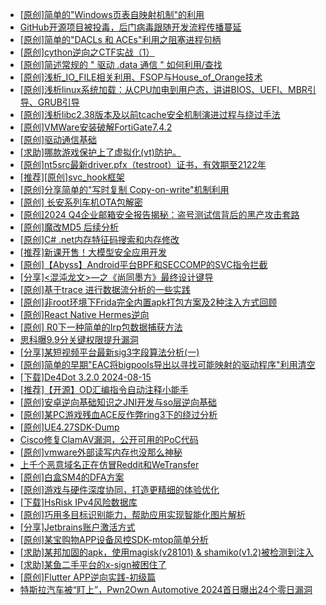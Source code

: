 + [[原创]简单的"Windows页表自映射机制"的利用](https://bbs.kanxue.com/thread-285332.htm)
+ [GitHub开源项目被投毒，后门病毒跟随开发流程传播蔓延](https://bbs.kanxue.com/thread-285346.htm)
+ [[原创]简单的"DACLs 和 ACEs"利用之阻塞进程句柄](https://bbs.kanxue.com/thread-285347.htm)
+ [[原创]cython逆向之CTF实战（1）](https://bbs.kanxue.com/thread-285349.htm)
+ [[原创]简述常规的 " 驱动 .data 通信 " 如何利用/查找](https://bbs.kanxue.com/thread-285348.htm)
+ [[原创]浅析_IO_FILE相关利用、FSOP与House_of_Orange技术](https://bbs.kanxue.com/thread-284331.htm)
+ [[原创]浅析linux系统加载：从CPU加电到用户态，讲讲BIOS、UEFI、MBR引导、GRUB引导](https://bbs.kanxue.com/thread-284330.htm)
+ [[原创]浅析libc2.38版本及以前tcache安全机制演进过程与绕过手法](https://bbs.kanxue.com/thread-284325.htm)
+ [[原创]VMWare安装破解FortiGate7.4.2](https://bbs.kanxue.com/thread-284794.htm)
+ [[原创]驱动通信基础](https://bbs.kanxue.com/thread-284623.htm)
+ [[求助]哪款游戏保护上了虚拟化(vt)防护。](https://bbs.kanxue.com/thread-284987.htm)
+ [[原创]nt5src最新driver.pfx（testroot）证书，有效期至2122年](https://bbs.kanxue.com/thread-274551.htm)
+ [[推荐][原创]svc_hook框架](https://bbs.kanxue.com/thread-284713.htm)
+ [[原创]分享简单的"写时复制 Copy-on-write"机制利用](https://bbs.kanxue.com/thread-285331.htm)
+ [[原创]  长安系列车机OTA包解密](https://bbs.kanxue.com/thread-285256.htm)
+ [[原创]2024 Q4企业邮箱安全报告揭秘：盗号测试信背后的黑产攻击套路](https://bbs.kanxue.com/thread-285354.htm)
+ [[原创]魔改MD5 后续分析](https://bbs.kanxue.com/thread-285314.htm)
+ [[原创]C# .net内存特征码搜索和内存修改](https://bbs.kanxue.com/thread-285288.htm)
+ [[推荐]新课开售！大模型安全应用开发](https://bbs.kanxue.com/thread-285353.htm)
+ [[原创]【Abyss】Android平台BPF和SECCOMP的SVC指令拦截](https://bbs.kanxue.com/thread-285339.htm)
+ [[分享]<混沌龙文>—之《尚同墨方》最终设计键导](https://bbs.kanxue.com/thread-285333.htm)
+ [[原创]基于trace 进行数据流分析的一些实践](https://bbs.kanxue.com/thread-285243.htm)
+ [[原创]非root环境下Frida完全内置apk打包方案及2种注入方式回顾](https://bbs.kanxue.com/thread-284482.htm)
+ [[原创]React Native Hermes逆向](https://bbs.kanxue.com/thread-283616.htm)
+ [[原创] R0下一种简单的Irp包数据捕获方法](https://bbs.kanxue.com/thread-285317.htm)
+ [思科曝9.9分关键权限提升漏洞](https://bbs.kanxue.com/thread-285356.htm)
+ [[分享]某短视频平台最新sig3字段算法分析(一)](https://bbs.kanxue.com/thread-285211.htm)
+ [[原创]简单的早期"EAC将bigpools导出以寻找可能映射的驱动程序"利用清空](https://bbs.kanxue.com/thread-285355.htm)
+ [[下载]De4Dot 3.2.0 2024-08-15](https://bbs.kanxue.com/thread-285295.htm)
+ [[推荐]【开源】OD汇编指令自动注释小能手](https://bbs.kanxue.com/thread-284663.htm)
+ [[原创]安卓逆向基础知识之JNI开发与so层逆向基础](https://bbs.kanxue.com/thread-285362.htm)
+ [[原创]某PC游戏残血ACE反作弊ring3下的绕过分析](https://bbs.kanxue.com/thread-284667.htm)
+ [[原创]UE4.27SDK-Dump](https://bbs.kanxue.com/thread-282857.htm)
+ [Cisco修复ClamAV漏洞，公开可用的PoC代码](https://bbs.kanxue.com/thread-285361.htm)
+ [[原创]vmware外部读写内存也没那么神秘](https://bbs.kanxue.com/thread-284956.htm)
+ [上千个恶意域名正在仿冒Reddit和WeTransfer](https://bbs.kanxue.com/thread-285359.htm)
+ [[原创]白盒SM4的DFA方案](https://bbs.kanxue.com/thread-285292.htm)
+ [[原创]游戏与硬件深度协同，打造更精细的体验优化](https://bbs.kanxue.com/thread-285363.htm)
+ [[下载]HsRisk IPv4风险数据库](https://bbs.kanxue.com/thread-285213.htm)
+ [[原创]巧用多目标识别能力，帮助应用实现智能化图片解析](https://bbs.kanxue.com/thread-285364.htm)
+ [[分享]Jetbrains账户激活方式](https://bbs.kanxue.com/thread-284298.htm)
+ [[原创]某宝购物APP设备风控SDK-mtop简单分析](https://bbs.kanxue.com/thread-284241.htm)
+ [[求助]某邦加固的apk，使用magisk(v28101) & shamiko(v1.2)被检测到注入](https://bbs.kanxue.com/thread-284946.htm)
+ [[求助]某鱼二手平台的x-sign被困住了](https://bbs.kanxue.com/thread-281880.htm)
+ [[原创]Flutter APP逆向实践-初级篇](https://bbs.kanxue.com/thread-273545.htm)
+ [特斯拉汽车被“盯上”，Pwn2Own Automotive 2024首日曝出24个零日漏洞](https://bbs.kanxue.com/thread-285366.htm)
